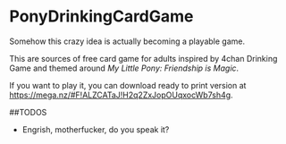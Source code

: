 # PonyDrinkingCardGame
Somehow this crazy idea is actually becoming a playable game.

This are sources of free card game for adults inspired by 4chan Drinking Game and themed around *My Little Pony: Friendship is Magic*.

If you want to play it, you can download ready to print version at https://mega.nz/#F!ALZCATaJ!H2q2ZxJopOUqxocWb7sh4g.

##TODOS

* Engrish, motherfucker, do you speak it?
